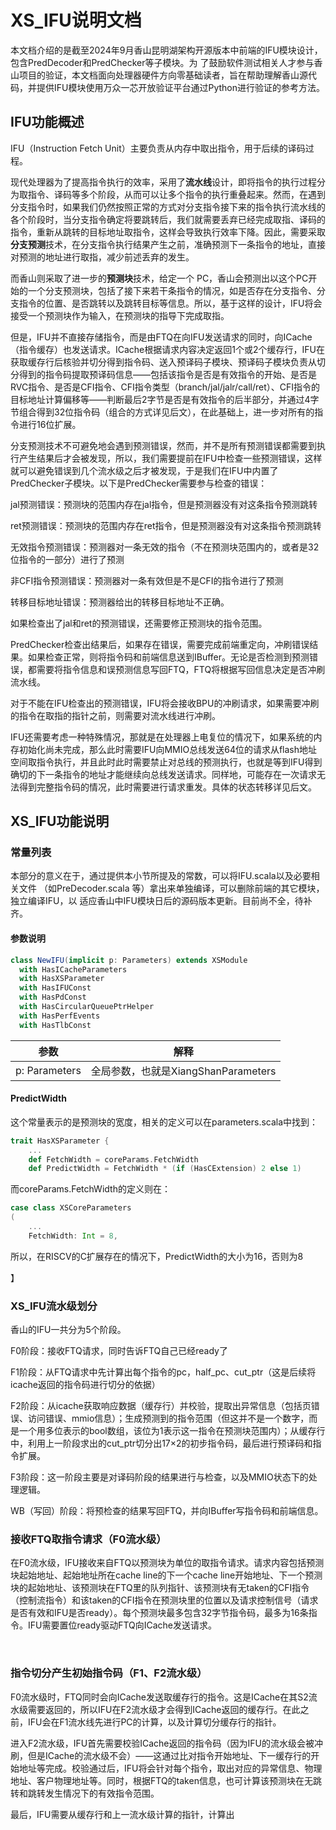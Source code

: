 # XS_IFU说明文档

本文档介绍的是截至2024年9月香山昆明湖架构开源版本中前端的IFU模块设计，包含PredDecoder和PredChecker等子模块。为 了鼓励软件测试相关人才参与香山项目的验证，本文档面向处理器硬件方向零基础读者，旨在帮助理解香山源代码，并提供IFU模块使用万众一芯开放验证平台通过Python进行验证的参考方法。

## IFU功能概述

IFU（Instruction Fetch Unit）主要负责从内存中取出指令，用于后续的译码过程。

现代处理器为了提高指令执行的效率，采用了**流水线**设计，即将指令的执行过程分为取指令、译码等多个阶段，从而可以让多个指令的执行重叠起来。然而，在遇到分支指令时，如果我们仍然按照正常的方式对分支指令接下来的指令执行流水线的各个阶段时，当分支指令确定将要跳转后，我们就需要丢弃已经完成取指、译码的指令，重新从跳转的目标地址取指令，这样会导致执行效率下降。因此，需要采取**分支预测**技术，在分支指令执行结果产生之前，准确预测下一条指令的地址，直接对预测的地址进行取指，减少前述丢弃的发生。

而香山则采取了进一步的**预测块**技术，给定一个 PC，香山会预测出以这个PC开始的一个分支预测块，包括了接下来若干条指令的情况，如是否存在分支指令、分支指令的位置、是否跳转以及跳转目标等信息。所以，基于这样的设计，IFU将会接受一个预测块作为输入，在预测块的指导下完成取指。

但是，IFU并不直接存储指令，而是由FTQ在向IFU发送请求的同时，向ICache（指令缓存）也发送请求。ICache根据请求内容决定返回1个或2个缓存行，IFU在获取缓存行后核验并切分得到指令码、送入预译码子模块、预译码子模块负责从切分得到的指令码提取预译码信息——包括该指令是否是有效指令的开始、是否是RVC指令、是否是CFI指令、CFI指令类型（branch/jal/jalr/call/ret）、CFI指令的目标地址计算偏移等——判断最后2字节是否是有效指令的后半部分，并通过4字节组合得到32位指令码（组合的方式详见后文），在此基础上，进一步对所有的指令进行16位扩展。

分支预测技术不可避免地会遇到预测错误，然而，并不是所有预测错误都需要到执行产生结果后才会被发现，所以，我们需要提前在IFU中检查一些预测错误，这样就可以避免错误到几个流水级之后才被发现，于是我们在IFU中内置了PredChecker子模块。以下是PredChecker需要参与检查的错误：

jal预测错误：预测块的范围内存在jal指令，但是预测器没有对这条指令预测跳转

ret预测错误：预测块的范围内存在ret指令，但是预测器没有对这条指令预测跳转

无效指令预测错误：预测器对一条无效的指令（不在预测块范围内的，或者是32位指令的一部分）进行了预测

非CFI指令预测错误：预测器对一条有效但是不是CFI的指令进行了预测

转移目标地址错误：预测器给出的转移目标地址不正确。

如果检查出了jal和ret的预测错误，还需要修正预测块的指令范围。

PredChecker检查出结果后，如果存在错误，需要完成前端重定向，冲刷错误结果。如果检查正常，则将指令码和前端信息送到IBuffer。无论是否检测到预测错误，都需要将指令信息和误预测信息写回FTQ，FTQ将根据写回信息决定是否冲刷流水线。

对于不能在IFU检查出的预测错误，IFU将会接收BPU的冲刷请求，如果需要冲刷的指令在取指的指针之前，则需要对流水线进行冲刷。

IFU还需要考虑一种特殊情况，那就是在处理器上电复位的情况下，如果系统的内存初始化尚未完成，那么此时需要IFU向MMIO总线发送64位的请求从flash地址空间取指令执行，并且此时此时需要禁止对总线的预测执行，也就是等到IFU得到确切的下一条指令的地址才能继续向总线发送请求。同样地，可能存在一次请求无法得到完整指令码的情况，此时需要进行请求重发。具体的状态转移详见后文。



## XS_IFU功能说明

### 常量列表

本部分的意义在于，通过提供本小节所提及的常数，可以将IFU.scala以及必要相关文件 （如PreDecoder.scala 等）拿出来单独编译，可以删除前端的其它模块，独立编译IFU，以 适应香山中IFU模块日后的源码版本更新。目前尚不全，待补齐。

#### 参数说明

```scala
class NewIFU(implicit p: Parameters) extends XSModule
  with HasICacheParameters
  with HasXSParameter
  with HasIFUConst
  with HasPdConst
  with HasCircularQueuePtrHelper
  with HasPerfEvents
  with HasTlbConst
```

| 参数          | 解释                                |
| ------------- | ----------------------------------- |
| p: Parameters | 全局参数，也就是XiangShanParameters |



#### PredictWidth

这个常量表示的是预测块的宽度，相关的定义可以在parameters\.scala中找到：

```scala
trait HasXSParameter {
    ...
	def FetchWidth = coreParams.FetchWidth
	def PredictWidth = FetchWidth * (if (HasCExtension) 2 else 1)
```

而coreParams.FetchWidth的定义则在：

```scala
case class XSCoreParameters
(
	...
	FetchWidth: Int = 8,
```

所以，在RISCV的C扩展存在的情况下，PredictWidth的大小为16，否则为8

】

### XS_IFU流水级划分

香山的IFU一共分为5个阶段。

F0阶段：接收FTQ请求，同时告诉FTQ自己已经ready了

F1阶段：从FTQ请求中先计算出每个指令的pc，half\_pc、cut\_ptr（这是后续将icache返回的指令码进行切分的依据）

F2阶段：从icache获取响应数据（缓存行）并校验，提取出异常信息（包括页错误、访问错误、mmio信息）；生成预测到的指令范围（但这并不是一个数字，而是一个用多位表示的bool数组，该位为1表示这一指令在预测块范围内）；从缓存行中，利用上一阶段求出的cut\_ptr切分出17×2的初步指令码，最后进行预译码和指令扩展。

F3阶段：这一阶段主要是对译码阶段的结果进行与检查，以及MMIO状态下的处理逻辑。

WB（写回）阶段：将预检查的结果写回FTQ，并向IBuffer写指令码和前端信息。



### 接收FTQ取指令请求（F0流水级）

​	在F0流水级，IFU接收来自FTQ以预测块为单位的取指令请求。请求内容包括预测块起始地址、起始地址所在cache line的下一个cache line开始地址、下一个预测块的起始地址、该预测块在FTQ里的队列指针、该预测块有无taken的CFI指令（控制流指令）和该taken的CFI指令在预测块里的位置以及请求控制信号（请求是否有效和IFU是否ready）。每个预测块最多包含32字节指令码，最多为16条指令。IFU需要置位ready驱动FTQ向ICache发送请求。

​	

### 指令切分产生初始指令码（F1、F2流水级）

F0流水级时，FTQ同时会向ICache发送取缓存行的指令。这是ICache在其S2流水级需要返回的，所以IFU在F2流水级才会得到ICache返回的缓存行。在此之前，IFU会在F1流水线先进行PC的计算，以及计算切分缓存行的指针。

进入F2流水级，IFU首先需要校验ICache返回的指令码（因为IFU的流水级会被冲刷，但是ICache的流水级不会）——这通过比对指令开始地址、下一缓存行的开始地址等完成。校验通过后，IFU将会针对每个指令，取出对应的异常信息、物理地址、客户物理地址等。同时，根据FTQ的taken信息，也可计算该预测块在无跳转和跳转发生情况下的有效指令范围。

最后，IFU需要从缓存行和上一流水级计算的指针，计算出



